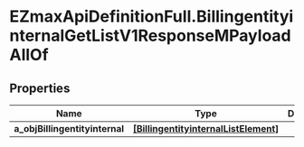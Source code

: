 # EZmaxApiDefinitionFull.BillingentityinternalGetListV1ResponseMPayloadAllOf

## Properties

Name | Type | Description | Notes
------------ | ------------- | ------------- | -------------
**a_objBillingentityinternal** | [**[BillingentityinternalListElement]**](BillingentityinternalListElement.md) |  | 



